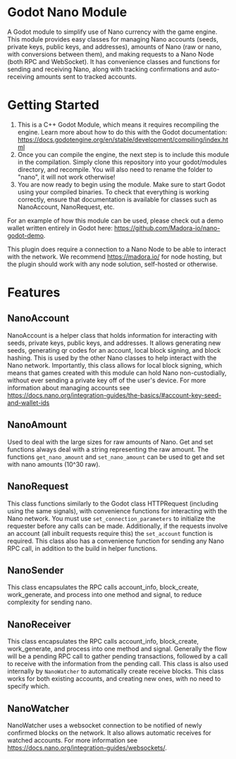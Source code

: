 # Godot Nano Module
A Godot module to simplify use of Nano currency with the game engine. This module provides easy classes for managing Nano accounts (seeds, private keys, public keys, and addresses), amounts of Nano (raw or nano, with conversions between them), and making requests to a Nano Node (both RPC and WebSocket). It has convenience classes and functions for sending and receiving Nano, along with tracking confirmations and auto-receiving amounts sent to tracked accounts.

# Getting Started
1. This is a C++ Godot Module, which means it requires recompiling the engine. Learn more about how to do this with the Godot documentation: https://docs.godotengine.org/en/stable/development/compiling/index.html
2. Once you can compile the engine, the next step is to include this module in the compilation. Simply clone this repository into your godot/modules directory, and recompile. You will also need to rename the folder to "nano", it will not work otherwise!
3. You are now ready to begin using the module. Make sure to start Godot using your compiled binaries. To check that everything is working correctly, ensure that documentation is available for classes such as NanoAccount, NanoRequest, etc.

For an example of how this module can be used, please check out a demo wallet written entirely in Godot here: https://github.com/Madora-io/nano-godot-demo.

This plugin does require a connection to a Nano Node to be able to interact with the network. We recommend https://madora.io/ for node hosting, but the plugin should work with any node solution, self-hosted or otherwise.

# Features

## NanoAccount
NanoAccount is a helper class that holds information for interacting with seeds, private keys, public keys, and addresses. It allows generating new seeds, generating qr codes for an account, local block signing, and block hashing. This is used by the other Nano classes to help interact with the Nano network. Importantly, this class allows for local block signing, which means that games created with this module can hold Nano non-custodially, without ever sending a private key off of the user's device. For more information about managing accounts see https://docs.nano.org/integration-guides/the-basics/#account-key-seed-and-wallet-ids

## NanoAmount
Used to deal with the large sizes for raw amounts of Nano. Get and set functions always deal with a string representing the raw amount. The functions `get_nano_amount` and `set_nano_amount` can be used to get and set with nano amounts (10^30 raw).

## NanoRequest
This class functions similarly to the Godot class HTTPRequest (including using the same signals), with convenience functions for interacting with the Nano network. You must use `set_connection_parameters` to initialize the requester before any calls can be made. Additionally, if the requests involve an account (all inbuilt requests require this) the `set_account` function is required. This class also has a convenience function for sending any Nano RPC call, in addition to the build in helper functions.

## NanoSender
This class encapsulates the RPC calls account_info, block_create, work_generate, and process into one method and signal, to reduce complexity for sending nano.

## NanoReceiver
This class encapsulates the RPC calls account_info, block_create, work_generate, and process into one method and signal. Generally the flow will be a pending RPC call to gather pending transactions, followed by a call to receive with the information from the pending call. This class is also used internally by `NanoWatcher` to automatically create receive blocks. This class works for both existing accounts, and creating new ones, with no need to specify which.

## NanoWatcher
NanoWatcher uses a websocket connection to be notified of newly confirmed blocks on the network. It also allows automatic receives for watched accounts. For more information see https://docs.nano.org/integration-guides/websockets/.


